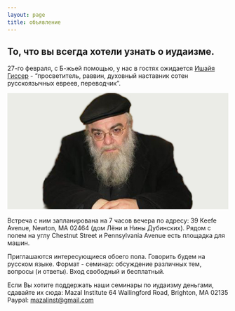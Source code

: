 ```yaml
---
layout: page
title: объявление
---
```


## То, что вы всегда хотели узнать о иудаизме. ##

27-го февраля, с Б-жьей помощью, у нас в гостях ожидается
[Ишайя Гиссер](https://ru.wikipedia.org/wiki/%D0%93%D0%B8%D1%81%D1%81%D0%B5%D1%80,_%D0%A8%D0%B0%D1%8F) -
“просветитель, раввин, духовный наставник сотен русскоязычных евреев, переводчик”.

![](gisser.jpg)

Встреча с ним запланирована на 7 часов вечера по адресу:
39 Keefe Avenue, Newton, MA 02464 (дом Лёни и Нины Дубинских).
Рядом с полем на углу Chestnut Street и Pennsylvania Avenue есть площадка для машин.

Приглашаются интересующиеся обоего пола. Говорить будем на русском языке.
Формат - семинар: обсуждение различных тем, вопросы (и ответы).
Вход свободный и бесплатный. 

Если Вы хотите поддержать наши семинары по иудаизму деньгами, сдавайте их сюда:
Mazal Institute
64 Wallingford Road, Brighton, MA 02135
Paypal: mazalinst@gmail.com
